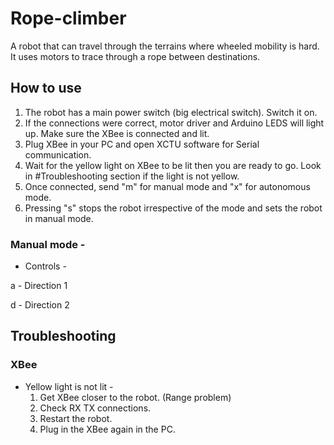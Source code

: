 # Rope-climber
A robot that can travel through the terrains where wheeled mobility is hard. It uses motors to trace through a rope between destinations.

## How to use
1. The robot has a main power switch (big electrical switch). Switch it on.
2. If the connections were correct, motor driver and Arduino LEDS will light up. Make sure the XBee is connected and lit.
3. Plug XBee in your PC and open XCTU software for Serial communication.
4. Wait for the yellow light on XBee to be lit then you are ready to go. Look in #Troubleshooting section if the light is not yellow.
5. Once connected, send "m" for manual mode and "x" for autonomous mode.
6. Pressing "s" stops the robot irrespective of the mode and sets the robot in manual mode.

### Manual mode - 
* Controls - 

a - Direction 1

d - Direction 2

## Troubleshooting
### XBee
* Yellow light is not lit - 
  1. Get XBee closer to the robot. (Range problem)
  2. Check RX TX connections.
  3. Restart the robot.
  4. Plug in the XBee again in the PC.
